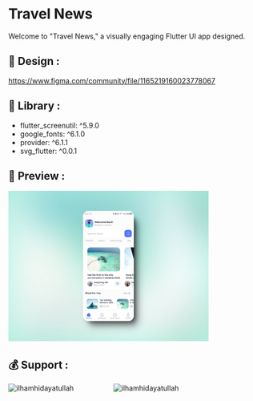 # Travel News

Welcome to "Travel News," a visually engaging Flutter UI app designed. 

## 🌱 Design : 
https://www.figma.com/community/file/1165219160023778067

## 💬 Library :
- flutter_screenutil: ^5.9.0
- google_fonts: ^6.1.0
- provider: ^6.1.1
- svg_flutter: ^0.0.1

## 💬 Preview :
<img alt="preview" width="400" src="https://github.com/ilham-hdytllh/travel-news/blob/main/assets/preview/travel-news.jpeg">

## 💰 Support :
<p><a action="_blank" href="https://www.buymeacoffee.com/ilhamhidayatullah"> <img align="left" src="https://cdn.buymeacoffee.com/buttons/v2/default-yellow.png" height="50" width="210" alt="ilhamhidayatullah" /></a><a action="_blank" href="https://ko-fi.com/ilhamhidayatullah"> <img align="left" src="https://cdn.ko-fi.com/cdn/kofi3.png?v=3" height="50" width="210" alt="ilhamhidayatullah" /></a></p>
<br><br>

